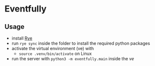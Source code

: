 # Eventfully
 
## Usage
- install [Rye](https://rye-up.com/guide/installation/)
- run `rye sync` inside the folder to install the required python packages
- activate the virtual environment (ve) with
  - `source .venv/bin/activate` on Linux
- run the server with `python3 -m eventfully.main` inside the _ve_ 
